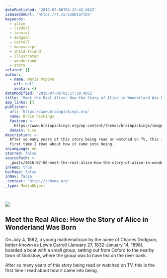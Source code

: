 ```yaml
---
datePublished: '2016-07-06T02:17:43.662Z'
isBasedOnUrl: 'https://t.co/z2QNiaTlDS'
keywords:
  - alice
  - liddell
  - tenniel
  - dodgson
  - carroll
  - manuscript
  - child-friend
  - illustrated
  - wonderland
  - story
related: []
author:
  - name: Maria Popova
    url: null
    avatar: {}
dateModified: '2016-07-06T02:17:39.405Z'
title: 'Meet the Real Alice: How the Story of Alice in Wonderland Was Born'
app_links: []
publisher:
  url: 'https://www.brainpickings.org'
  name: Brain Pickings
  favicon: >-
    https://www.brainpickings.org/wp-content/themes/brainpickings/images/favicon.ico
  domain: t.co
description: >-
  After so many years of this story being read or watched on TV, this is the
  first time I read about how it came into being. 
inLanguage: en
starred: false
sourcePath: >-
  _posts/2016-07-06-meet-the-real-alice-how-the-story-of-alice-in-wonderland-wa.md
inFeed: true
hasPage: false
inNav: false
_context: 'http://schema.org'
_type: MediaObject

---
```

<article style=""><img src="https://imgflo.herokuapp.com/graph/vahj1ThiexotieMo/318bfe480c07a5565d49e20bbd087318/noop.jpg?input=https%3A%2F%2Fi2.wp.com%2Fwww.brainpickings.org%2Fwp-content%2Fuploads%2F2012%2F07%2Faliceliddell5.jpg%3Fw%3D680%26ssl%3D1" /><h1>Meet the Real Alice: How the Story of Alice in Wonderland Was Born</h1><p>On July 4, 1862, a young mathematician by the name of Charles Dodgson, better-known as Lewis Carroll (January 27, 1832-January 14, 1898), boarded a boat with a small group, setting out from Oxford to the nearby town of Godstow, where the group was to have tea on the river bank.</p></article>

After so many years of this story being read or watched on TV, this is the first time I read about how it came into being.